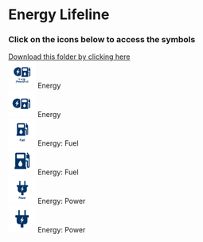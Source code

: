 # Energy Lifeline<br>
### Click on the icons below to access the symbols<br>
<a href='https://minhaskamal.github.io/DownGit/#/home?url=https://github.com/NAPSG/DHS-Symbol-Server/tree/main/dhs-symbol/assets/icons/Infrastructure/Energy Lifeline'>Download this folder by clicking here</a><br><a href='https://github.com/NAPSG/DHS-Symbol-Server/raw/main/dhs-symbol/assets/icons/Lifelines/Energy%20Lifeline/icon-KBA.svg'><img src='icon-KBA.svg' width='55'></a> Energy<br><a href='https://github.com/NAPSG/DHS-Symbol-Server/raw/main/dhs-symbol/assets/icons/Lifelines/Energy%20Lifeline/icon-KBB.svg'><img src='icon-KBB.svg' width='55'></a> Energy<br><a href='https://github.com/NAPSG/DHS-Symbol-Server/raw/main/dhs-symbol/assets/icons/Lifelines/Energy%20Lifeline/icon-KBC.svg'><img src='icon-KBC.svg' width='55'></a> Energy: Fuel<br><a href='https://github.com/NAPSG/DHS-Symbol-Server/raw/main/dhs-symbol/assets/icons/Lifelines/Energy%20Lifeline/icon-KBD.svg'><img src='icon-KBD.svg' width='55'></a> Energy: Fuel<br><a href='https://github.com/NAPSG/DHS-Symbol-Server/raw/main/dhs-symbol/assets/icons/Lifelines/Energy%20Lifeline/icon-KBE.svg'><img src='icon-KBE.svg' width='55'></a> Energy: Power<br><a href='https://github.com/NAPSG/DHS-Symbol-Server/raw/main/dhs-symbol/assets/icons/Lifelines/Energy%20Lifeline/icon-KBF.svg'><img src='icon-KBF.svg' width='55'></a> Energy: Power<br>
